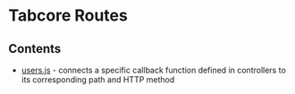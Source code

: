 # Tabcore Routes

## Contents

- [users.js](https://github.com/ccapdev1920T2/s11g5/blob/master/routes/users.js) - connects a specific callback function defined in controllers to its corresponding path and HTTP method
